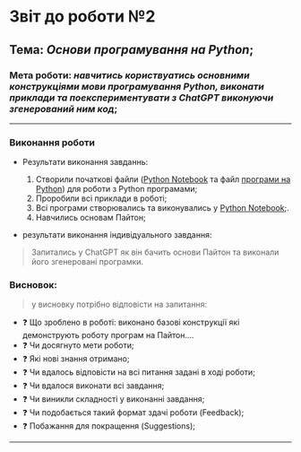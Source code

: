 # Звіт до роботи №2
## Тема: _Основи програмування на Python_;
### Мета роботи: _навчитись користвуатись основними конструкціями мови програмування Python, виконати приклади та поекспериментувати з ChatGPT виконуючи згенерований ним код_;
---
### Виконання роботи
- Результати виконання завданнь:
    1. Створили початкові файли ([Python Notebook](nb.ipynb) та файл [програми на Python](main.py)) для роботи з Python програмами;
    1. Проробили всі приклади в роботі;
    1. Всі програми створювались та виконувались у [Python Notebook](nb.ipynb);.
    1. Навчились основам Пайтон;

- результати виконання індивідуального завдання:
> Запитались у ChatGPT як він бачить основи Пайтон та виконали його згенеровані програмки.

### Висновок: 
> у висновку потрібно відповісти на запитання:
- :question: Що зроблено в роботі: виконано базові конструкції які демонструють роботу програм на Пайтон....
- :question: Чи досягнуто мети роботи;
- :question: Які нові знання отримано;
- :question: Чи вдалось відповісти на всі питання задані в ході роботи;
- :question: Чи вдалося виконати всі завдання;
- :question: Чи виникли складності у виконанні завдання;
- :question: Чи подобається такий формат здачі роботи (Feedback);
- :question: Побажання для покращення (Suggestions);
---